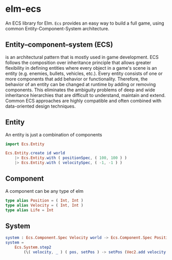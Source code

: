 # elm-ecs

An ECS library for Elm. `Ecs` provides an easy way to build a full game, using common Entity-Component-System architecture.

## Entity–component–system (ECS)

is an architectural pattern that is mostly used in game development. ECS follows the composition over inheritance principle that allows greater flexibility in defining entities where every object in a game's scene is an entity (e.g. enemies, bullets, vehicles, etc.). Every entity consists of one or more components that add behavior or functionality. Therefore, the behavior of an entity can be changed at runtime by adding or removing components. This eliminates the ambiguity problems of deep and wide inheritance hierarchies that are difficult to understand, maintain and extend. Common ECS approaches are highly compatible and often combined with data-oriented design techniques.

## Entity

An entity is just a combination of components

```elm
import Ecs.Entity

Ecs.Entity.create id world
    |> Ecs.Entity.with ( positionSpec, ( 100, 100 ) )
    |> Ecs.Entity.with ( velocitySpec, ( -1, -1 ) )
```

## Component

A component can be any type of elm

```elm
type alias Position = ( Int, Int )
type alias Velocity = ( Int, Int )
type alias Life = Int
```

## System

```elm
system : Ecs.Component.Spec Velocity world -> Ecs.Component.Spec Position world -> System world
system =
    Ecs.System.step2
        (\( velocity, _ ) ( pos, setPos ) -> setPos (Vec2.add velocity pos))
```

